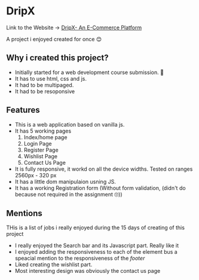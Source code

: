 # DripX

Link to the Website -> [DripX- An E-Commerce Platform](https://mayank-jain-1.github.io/DripX.github.io/)

A project i enjoyed created for once 😊

## Why i created this project? 
- Initially started for a web development course submission. 📄
- It has to use html, css and js. 
- It had to be multipaged.
- It had to be resoponsive

## Features
- This is a web application based on vanilla js.
- It has 5 working pages
   1. Index/home page
   1. Login Page
   1. Register Page
   1. Wishlist Page
   1. Contact Us Page
- It is fully responsive, it workd on all the device widths. Tested on ranges 2560px - 320 px
- It has a little dom manipulaion usning JS. 
- It has a working Registration form (Without form validation, (didn't do because not required in the assignment 🙄)) 

## Mentions
THis is a list of jobs i really enjoyed during the 15 days of creating of this project
- I really enjoyed the Search bar and its Javascript part. Really like it
- I enjoyed adding the responsiveness to each of the element bus a speacial mention to the responsiveness of the *footer*
- Liked creating the wishlist part.
- Most interesting design was obviously the contact us page
